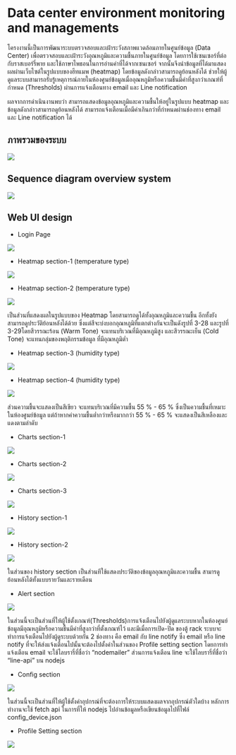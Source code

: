 # Data center environment monitoring and managements
<p> โครงงานนี้เป็นการพัฒนาระบบตรวจสอบและเฝ้าระวังสภาพแวดล้อมภายในศูนย์ข้อมูล (Data Center) เพื่อตรวจสอบและเฝ้าระวังอุณหภูมิและความชื้นภายในศูนย์ข้อมูล โดยการใช้เซนเซอร์ที่ต่อกับราสเบอร์รี่พาย และใช้ภาษาไพธอนในการอ่านค่าที่ได้จากเซนเซอร์ จากนั้นจึงนำข้อมูลที่ได้มาแสดงผลผ่านเว็บไซต์ในรูปแบบของฮีทแมพ (heatmap) โดยข้อมูลดังกล่าวสามารถดูย้อนหลังได้ ช่วยให้ผู้ดูแลระบบสามารถรับรู้เหตุการณ์ภายในห้องศูนย์ข้อมูลเมื่ออุณหภูมิหรือความชื้นมีค่าที่สูงกว่าเกณฑ์ที่กำหนด (Thresholds) ผ่านการแจ้งเตือนทาง email และ Line notification </p>
<p> ผลจากการดำเนินงานพบว่า สามารถแสดงข้อมูลอุณหภูมิและความชื้นให้อยู่ในรูปแบบ heatmap และข้อมูลดังกล่าวสามารถดูย้อนหลังได้ สามารถแจ้งเตือนเมื่อมีค่าเกินกว่าที่กำหนดผ่านช่องทาง email และ Line notification ได้ </p>

## ภาพรวมของระบบ
![](/asset/1.png)
## Sequence diagram overview system
![](/asset/2.png)
## Web UI design

- Login Page

![](/asset/3.png )

- Heatmap section-1 (temperature type)

![](/asset/4.png )

- Heatmap section-2 (temperature type)

![](/asset/5.png )

เป็นส่วนที่แสดงผลในรูปแบบของ Heatmap โดยสามารถดูได้ทั้งอุณหภูมิและความชื้น อีกทั้งยังสามารถดูประวัติย้อนหลังได้ด้วย ซึ่งแต่สีจะบ่งบอกอุณหภูมิที่แตกต่างกันจะเป็นดังรูปที่ 3-28 และรูปที่ 3-29โดยสีวรรณะร้อน (Warm Tone)  จะแทนบริเวณที่มีอุณหภูมิสูง และสีวรรณะเย็น (Cold Tone) จะแทนกลุ่มของพฤติกรรมข้อมูล ที่มีอุณหภูมิต่ำ

- Heatmap section-3 (humidity type)

![](/asset/6.png )

- Heatmap section-4 (humidity type)

![](/asset/7.png )

ส่วนความชื้นจะแสดงเป็นสีเขียว จะแทนบริเวณที่มีความชื้น 55 % - 65 % ซึ่งเป็นความชื้นที่เหมาะในห้องศูนย์ข้อมูล แต่ถ้าหากค่าความชื้นต่ำกว่าหรือมากกว่า 55 % - 65 % จะแสดงเป็นสีเหลืองและแดงตามลำดับ

- Charts section-1

![](/asset/8.png )

- Charts section-2

![](/asset/9.png )

- Charts section-3

![](/asset/10.png )

- History section-1

![](/asset/11.png )


- History section-2

![](/asset/12.png )

ในส่วนของ history section เป็นส่วนทีใช้แสดงประวัติของข้อมูลอุณหภูมิและความชื้น สามารดูย้อนหลังได้ทั้งแบบรายวันและรายเดือน 

- Alert section

![](/asset/13.png )

ในส่วนนี้จะเป็นส่วนที่ให้ผู้ใช้ตั้งเกณฑ์(Thresholds)การแจ้งเตือนไปยังผู้ดูแลระบบหากในห้องศูนย์ข้อมูลมีอุณหภูมิหรือความชื้นมีค่าที่สูงกว่าที่ตั้งเกณฑ์ไว้ และมีเมื่อการเปิด-ปิด ของตู้ rack ระบบจะทำการแจ้งเตือนไปยังผู้ดูระบบด้วยกัน 2 ช่องทาง คือ email กับ line notify ซึ่ง email หรือ line notify ที่จะให้ส่งแจ้งเตือนไปนั้นจะต้องไปตั้งค่าในส่วนของ Profile setting section โดยการทำแจ้งเตือน email จะใช้ไลบรารี่ที่ชื่อว่า “nodemailer” ส่วนการแจ้งเตือน line จะใช้ไลบรารี่ที่ชื่อว่า “line-api” บน nodejs 

- Config section

![](/asset/14.png )

ในส่วนนี้จะเป็นส่วนที่ให้ผู้ใช้ตั้งค่าอุปกรณ์ที่จะต้องการให้ระบบแสดงผลจากอุปกรณ์ตัวใดบ้าง หลักการทำงานจะใช้ fetch api ในการที่ให้ nodejs ไปอ่านข้อมูลหรือเขียนข้อมูลไปที่ไฟล์ config_device.json 

- Profile Setting section

![](/asset/15.png )
